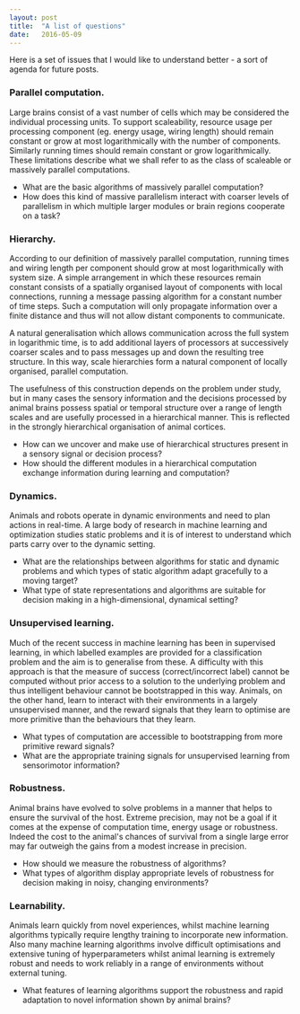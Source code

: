 ```yaml
---
layout: post
title:  "A list of questions"
date:   2016-05-09
---
```


Here is a set of issues that I would like to understand better -  a sort of agenda for future posts.

### Parallel computation.
Large brains consist of a vast number of cells which may be considered the individual processing units. To support scaleability, resource usage per processing component (eg. energy usage, wiring length) should remain constant or grow at most logarithmically with the number of components. Similarly running times should remain constant or grow logarithmically. These limitations describe what we shall refer to as the class of scaleable or massively parallel computations.

- What are the basic algorithms of massively parallel computation?
- How does this kind of massive parallelism interact with coarser levels of parallelism in which multiple larger modules or brain regions cooperate on a task?

### Hierarchy.
According to our definition of massively parallel computation, running times and wiring length per component should grow at most logarithmically with system size. A simple arrangement in which these resources remain constant consists of a spatially organised layout of components with local connections, running a message passing algorithm for a constant number of time steps. Such a computation will only propagate information over a finite distance and thus will not allow distant components to communicate.

A natural generalisation which allows communication across the full system in logarithmic time, is to add additional layers of processors at successively coarser scales and to pass messages up and down the resulting tree structure. In this way, scale hierarchies form a natural component of locally organised, parallel computation.

The usefulness of this construction depends on the problem under study, but in many cases the sensory information and the decisions processed by animal brains possess spatial or temporal structure over a range of length scales and are usefully processed in a hierarchical manner. This is reflected in the strongly hierarchical organisation of animal cortices.

- How can we uncover and make use of hierarchical structures present in a sensory signal or decision process?
- How should the different modules in a hierarchical computation exchange information during learning and computation?

### Dynamics.
Animals and robots operate in dynamic environments and need to plan actions in real-time. A large body of research in machine learning and optimization studies static problems and it is of interest to understand which parts carry over to the dynamic setting.

- What are the relationships between algorithms for static and dynamic problems and which types of static algorithm adapt gracefully to a moving target?
- What type of state representations and algorithms are suitable for decision making in a high-dimensional, dynamical setting?

### Unsupervised learning.
Much of the recent success in machine learning has been in supervised learning, in which labelled examples are provided for a classification problem and the aim is to generalise from these. A difficulty with this approach is that the measure of success (correct/incorrect label) cannot be computed without prior access to a solution to the underlying problem and thus intelligent behaviour cannot be bootstrapped in this way. Animals, on the other hand, learn to interact with their environments in a largely unsupervised manner, and the reward signals that they learn to optimise are more primitive than the behaviours that they learn.

- What types of computation are accessible to bootstrapping from more primitive reward signals?
- What are the appropriate training signals for unsupervised learning from sensorimotor information?

### Robustness.
Animal brains have evolved to solve problems in a manner that helps to ensure the survival of the host. Extreme precision, may not be a goal if it comes at the expense of computation time, energy usage or robustness. Indeed the cost to the animal's chances of survival from a single large error may far outweigh the gains from a modest increase in precision.

- How should we measure the robustness of algorithms?
- What types of algorithm display appropriate levels of robustness for decision making in noisy, changing environments?

### Learnability.
Animals learn quickly from novel experiences, whilst machine learning algorithms typically require lengthy training to incorporate new information. Also many machine learning algorithms involve difficult optimisations and extensive tuning of hyperparameters whilst animal learning is extremely robust and needs to work reliably in a range of environments without external tuning.

- What features of learning algorithms support the robustness and rapid adaptation to novel information shown by animal brains?

